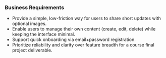 ### Business Requirements

- Provide a simple, low-friction way for users to share short updates with optional images.
- Enable users to manage their own content (create, edit, delete) while keeping the interface minimal.
- Support quick onboarding via email+password registration.
- Prioritize reliability and clarity over feature breadth for a course final project deliverable.
